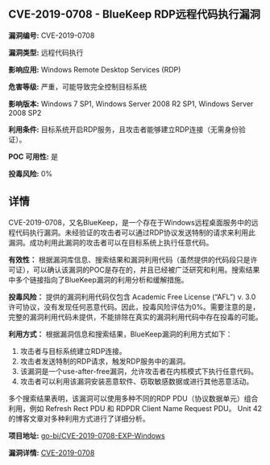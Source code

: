 ## CVE-2019-0708 - BlueKeep RDP远程代码执行漏洞

**漏洞编号:** CVE-2019-0708

**漏洞类型:** 远程代码执行

**影响应用:** Windows Remote Desktop Services (RDP)

**危害等级:** 严重，可能导致完全控制目标系统

**影响版本:** Windows 7 SP1, Windows Server 2008 R2 SP1, Windows Server 2008 SP2

**利用条件:** 目标系统开启RDP服务，且攻击者能够建立RDP连接（无需身份验证）。

**POC 可用性:** 是

**投毒风险:** 0%

## 详情

CVE-2019-0708，又名BlueKeep，是一个存在于Windows远程桌面服务中的远程代码执行漏洞。未经验证的攻击者可以通过RDP协议发送特制的请求来利用此漏洞。成功利用此漏洞的攻击者可以在目标系统上执行任意代码。

**有效性：**
根据漏洞库信息、搜索结果和漏洞利用代码（虽然提供的代码段只是许可证），可以确认该漏洞的POC是存在的，并且已经被广泛研究和利用。搜索结果中多个链接指向了BlueKeep漏洞的利用分析和缓解措施。

**投毒风险：**
提供的漏洞利用代码仅包含 Academic Free License (“AFL”) v. 3.0 许可协议，没有发现任何恶意代码。因此，投毒风险评估为0%。需要注意的是，完整的漏洞利用代码未提供，不能排除在真实的漏洞利用代码中存在投毒的可能。

**利用方式：**
根据漏洞信息和搜索结果，BlueKeep漏洞的利用方式如下：
1.  攻击者与目标系统建立RDP连接。
2.  攻击者发送特制的RDP请求，触发RDP服务中的漏洞。
3.  该漏洞是一个use-after-free漏洞，允许攻击者在内核模式下执行任意代码。
4.  攻击者可以利用该漏洞安装恶意软件、窃取敏感数据或进行其他恶意活动。

多个搜索结果表明，该漏洞可以使用多种不同的RDP PDU（协议数据单元）组合利用，例如 Refresh Rect PDU 和 RDPDR Client Name Request PDU。 Unit 42 的博客文章对多种利用方式进行了详细分析。

**项目地址:** [go-bi/CVE-2019-0708-EXP-Windows](https://github.com/go-bi/CVE-2019-0708-EXP-Windows)

**漏洞详情:** [CVE-2019-0708](https://nvd.nist.gov/vuln/detail/CVE-2019-0708)